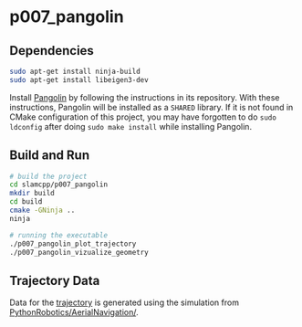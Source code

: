 # p007_pangolin

## Dependencies

```bash
sudo apt-get install ninja-build
sudo apt-get install libeigen3-dev
```

Install [Pangolin](https://github.com/stevenlovegrove/Pangolin) by following the instructions in its repository.
With these instructions, Pangolin will be installed as a ```SHARED``` library. If it is not found in CMake configuration of this project, you may have forgotten to do ```sudo ldconfig``` after doing ``sudo make install`` while installing Pangolin.


## Build and Run

```bash
# build the project
cd slamcpp/p007_pangolin
mkdir build
cd build
cmake -GNinja ..
ninja

# running the executable
./p007_pangolin_plot_trajectory
./p007_pangolin_vizualize_geometry

```



## Trajectory Data

Data for the [trajectory](./data/trajectory.txt) is generated using the simulation from [PythonRobotics/AerialNavigation/](https://github.com/AtsushiSakai/PythonRobotics/tree/master/AerialNavigation/drone_3d_trajectory_following).
